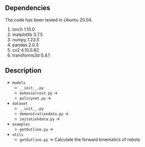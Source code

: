 ## Dependencies
The code has been tested in Ubuntu 20.04.
1. torch	1.10.0	
2. matplotlib	3.7.5
3. numpy	1.23.5
4. pandas	2.0.3
5. cv2	4.10.0.82
6. transforms3d 0.4.1

## Description
- `models`
  - `__init__.py`
  - `behaviorcost.py` ->
  - `policynet.py` ->
- `dataset`
  - `__init__.py`
  - `demonstrationdata.py` ->
  - `imitationdata.py` ->
- `examples`
  - `getOutline.py` ->
- `utils`
  - `getOutline.py` -> Calculate the forward kinematics of robots
